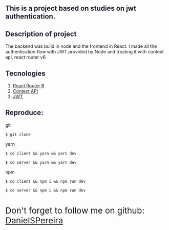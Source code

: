 <div>
    <h2 style="color: #1e1e2e;">This is a project based on studies on jwt authentication.</h2>
</div>

<div style="max-width: 700px;">
    <h2 style="color: #1e1e2e;">Description of project</h2>
    <p>The backend was build in node and the frontend in React. I made all the authentication flow with JWT provided by Node and treating it with context api, react router v6.</p>
</div>

<div style="max-width: 700px;">
    <h2 style="color: #1e1e2e;">Tecnologies</h2>
    <ol>
        <li><a href="https://reactrouter.com/docs/en/v6/api">React Router 6</a></li>
        <li><a href="https://pt-br.reactjs.org/docs/context.html">Context API</a></li>
        <li><a href="https://github.com/auth0/node-jsonwebtoken">JWT</a></li>
    </ol>
</div>

<div style="max-width: 700px; margin-bottom: 40px;">
    <h2 style="color: #1e1e2e;">Reproduce:</h2>
<p>git</p>    

    $ git clone
    
<p>yarn</p>

    $ cd client && yarn && yarn dev
<i></i>

    $ cd server && yarn && yarn dev

<p>npm</p>

    $ cd client && npm i && npm run dev
<i></i>

    $ cd server && npm i && npm run dev

</div>

<p style="font-size: 26px;">Don't forget to follow me on github: <a href="https://github.com/DanielSPereira">DanielSPereira</a></p>